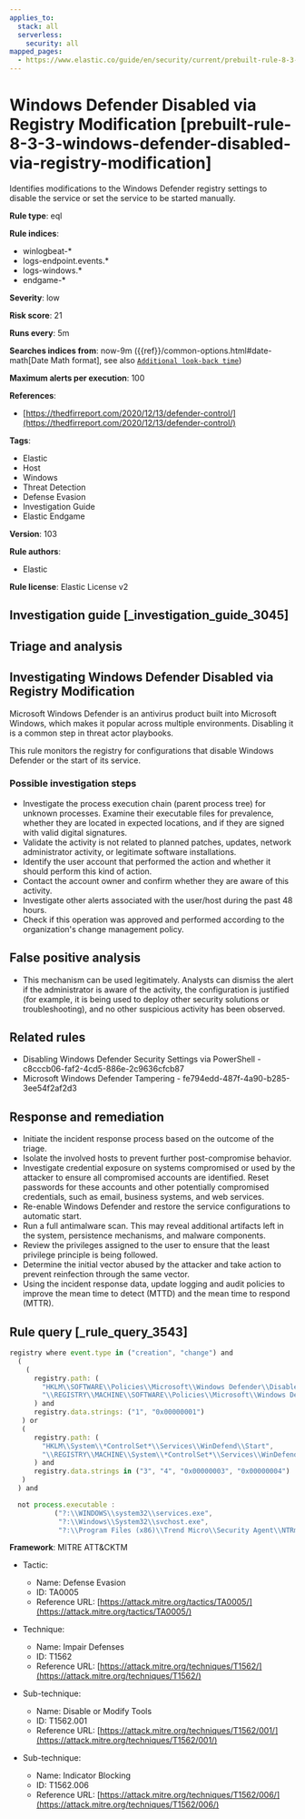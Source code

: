 ```yaml
---
applies_to:
  stack: all
  serverless:
    security: all
mapped_pages:
  - https://www.elastic.co/guide/en/security/current/prebuilt-rule-8-3-3-windows-defender-disabled-via-registry-modification.html
---
```


# Windows Defender Disabled via Registry Modification [prebuilt-rule-8-3-3-windows-defender-disabled-via-registry-modification]

Identifies modifications to the Windows Defender registry settings to disable the service or set the service to be started manually.

**Rule type**: eql

**Rule indices**:

* winlogbeat-*
* logs-endpoint.events.*
* logs-windows.*
* endgame-*

**Severity**: low

**Risk score**: 21

**Runs every**: 5m

**Searches indices from**: now-9m ({{ref}}/common-options.html#date-math[Date Math format], see also [`Additional look-back time`](docs-content://solutions/security/detect-and-alert/create-detection-rule.md#rule-schedule))

**Maximum alerts per execution**: 100

**References**:

* [https://thedfirreport.com/2020/12/13/defender-control/](https://thedfirreport.com/2020/12/13/defender-control/)

**Tags**:

* Elastic
* Host
* Windows
* Threat Detection
* Defense Evasion
* Investigation Guide
* Elastic Endgame

**Version**: 103

**Rule authors**:

* Elastic

**Rule license**: Elastic License v2

## Investigation guide [_investigation_guide_3045]

## Triage and analysis

## Investigating Windows Defender Disabled via Registry Modification

Microsoft Windows Defender is an antivirus product built into Microsoft Windows, which makes it popular across multiple environments. Disabling it is a common step in threat actor playbooks.

This rule monitors the registry for configurations that disable Windows Defender or the start of its service.

### Possible investigation steps

- Investigate the process execution chain (parent process tree) for unknown processes. Examine their executable files for prevalence, whether they are located in expected locations, and if they are signed with valid digital signatures.
- Validate the activity is not related to planned patches, updates, network administrator activity, or legitimate software installations.
- Identify the user account that performed the action and whether it should perform this kind of action.
- Contact the account owner and confirm whether they are aware of this activity.
- Investigate other alerts associated with the user/host during the past 48 hours.
- Check if this operation was approved and performed according to the organization's change management policy.

## False positive analysis

- This mechanism can be used legitimately. Analysts can dismiss the alert if the administrator is aware of the activity, the configuration is justified (for example, it is being used to deploy other security solutions or troubleshooting), and no other suspicious activity has been observed.

## Related rules

- Disabling Windows Defender Security Settings via PowerShell - c8cccb06-faf2-4cd5-886e-2c9636cfcb87
- Microsoft Windows Defender Tampering - fe794edd-487f-4a90-b285-3ee54f2af2d3

## Response and remediation

- Initiate the incident response process based on the outcome of the triage.
- Isolate the involved hosts to prevent further post-compromise behavior.
- Investigate credential exposure on systems compromised or used by the attacker to ensure all compromised accounts are identified. Reset passwords for these accounts and other potentially compromised credentials, such as email, business systems, and web services.
- Re-enable Windows Defender and restore the service configurations to automatic start.
- Run a full antimalware scan. This may reveal additional artifacts left in the system, persistence mechanisms, and malware components.
- Review the privileges assigned to the user to ensure that the least privilege principle is being followed.
- Determine the initial vector abused by the attacker and take action to prevent reinfection through the same vector.
- Using the incident response data, update logging and audit policies to improve the mean time to detect (MTTD) and the mean time to respond (MTTR).

## Rule query [_rule_query_3543]

```js
registry where event.type in ("creation", "change") and
  (
    (
      registry.path: (
        "HKLM\\SOFTWARE\\Policies\\Microsoft\\Windows Defender\\DisableAntiSpyware",
        "\\REGISTRY\\MACHINE\\SOFTWARE\\Policies\\Microsoft\\Windows Defender\\DisableAntiSpyware"
      ) and
      registry.data.strings: ("1", "0x00000001")
   ) or
   (
      registry.path: (
        "HKLM\\System\\*ControlSet*\\Services\\WinDefend\\Start",
        "\\REGISTRY\\MACHINE\\System\\*ControlSet*\\Services\\WinDefend\\Start"
      ) and
      registry.data.strings in ("3", "4", "0x00000003", "0x00000004")
   )
  ) and

  not process.executable :
           ("?:\\WINDOWS\\system32\\services.exe",
            "?:\\Windows\\System32\\svchost.exe",
            "?:\\Program Files (x86)\\Trend Micro\\Security Agent\\NTRmv.exe")
```

**Framework**: MITRE ATT&CKTM

* Tactic:

    * Name: Defense Evasion
    * ID: TA0005
    * Reference URL: [https://attack.mitre.org/tactics/TA0005/](https://attack.mitre.org/tactics/TA0005/)

* Technique:

    * Name: Impair Defenses
    * ID: T1562
    * Reference URL: [https://attack.mitre.org/techniques/T1562/](https://attack.mitre.org/techniques/T1562/)

* Sub-technique:

    * Name: Disable or Modify Tools
    * ID: T1562.001
    * Reference URL: [https://attack.mitre.org/techniques/T1562/001/](https://attack.mitre.org/techniques/T1562/001/)

* Sub-technique:

    * Name: Indicator Blocking
    * ID: T1562.006
    * Reference URL: [https://attack.mitre.org/techniques/T1562/006/](https://attack.mitre.org/techniques/T1562/006/)



